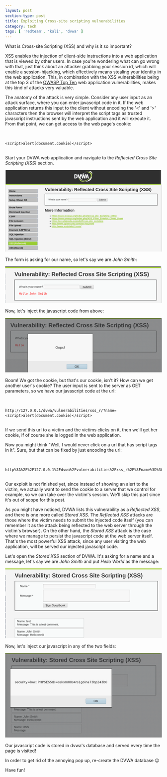 ```yaml
---
layout: post
section-type: post
title: Exploiting Cross-site scripting vulnerabilities
category: tech
tags: [ 'redteam', 'kali', 'dvwa' ]
---
```

What is Cross-site Scripting (XSS) and why is it so important?

XSS enables the injection of client-side instructions into a web application that is viewed by other users.
In case you're wondering what can go wrong with that, just think about an attacker grabbing your session id, which will
enable a session-hijacking, which effectively means stealing your identity in the web application.
This, in combination with the XSS vulnerabilities being at the top 3 of the [OWASP Top Ten](https://www.owasp.org/index.php/Category:OWASP_Top_Ten_Project#tab=OWASP_Top_10_for_2017_Release_Candidate) web application vulnerabilities, makes this kind of attacks very valuable.

The anatomy of the attack is very simple.
Consider any user input as an attack surface, where you can enter javascript code in it.
If the web application returns this input to the client without encoding the '<' and '>' characters then the browser will interpret the script tags as trusted javascript instructions sent by the web application and it will execute it.
From that point, we can get access to the web page's cookie:

<pre><code data-trim class="javascript">

&lt;script&gt;alert(document.cookie)&lt;/script&gt;

</code></pre>

Start your DVWA web application and navigate to the *Reflected Cross Site Scripting (XSS)* section.

![xss](/img/posts/xss/xss.png)

The form is asking for our name, so let's say we are *John Smith*:

![xss](/img/posts/xss/xss-0.png)

Now, let's inject the javascript code from above:

![xss](/img/posts/xss/xss-1.png)

Boom!
We got the cookie, but that's our cookie, isn't it?
How can we get another user's cookie?
The user input is sent to the server as GET parameters, so we have our javascript code at the url:

<pre><code data-trim class="html">

http://127.0.0.1/dvwa/vulnerabilities/xss_r/?name=&lt;script&gt;alert(document.cookie)&lt;/script&gt;

</code></pre>

If we send this url to a victim and the victims clicks on it, then we'll get her cookie, if of course she is logged in the web application.

Now you might think "Well, I would never click on a url that has script tags in it".
Sure, but that can be fixed by just encoding the url:

<pre><code data-trim class="html">

http%3A%2F%2F127.0.0.1%2Fdvwa%2Fvulnerabilities%2Fxss_r%2F%3Fname%3D%3Cscript%3Ealert(document.cookie)%3C%2Fscript%3E%0A%0A

</code></pre>

Our exploit is not finished yet, since instead of showing an alert to the victim, we actually want to send the cookie to a server that we control for example, so we can take over the victim's session.
We'll skip this part since it's out of scope for this post.

As you might have noticed, DVWA lists this vulnerability as a *Reflected XSS*, and there is one more called *Stored XSS*.
The *Reflected XSS* attacks are those where the victim needs to submit the injected code itself (you can remember it as the attack being reflected to the web server through the victim's browser).
On the other hand, the *Stored XSS* attack is the case where we manage to persist the javascript code at the web server itself.
That's the most powerful XSS attack, since any user visiting the web application, will be served our injected javascript code.

Let's open the *Stored XSS* section of DVWA.
It's asking for a name and a message, let's say we are *John Smith* and put *Hello World* as the message:

![xss](/img/posts/xss/xss-2.png)

Now, let's inject our javascript in any of the two fields:

![xss](/img/posts/xss/xss-3.png)

Our javascript code is stored in dvwa's database and served every time the page is visited!

In order to get rid of the annoying pop up, re-create the DVWA database :wink:

Have fun!
